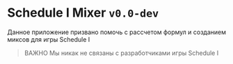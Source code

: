 # Schedule I Mixer `v0.0-dev`

Данное приложение призвано помочь с рассчетом формул и созданием миксов для игры Schedule I<br/>

> ВАЖНО
> Мы никак не связаны с разработчиками игры Schedule I

